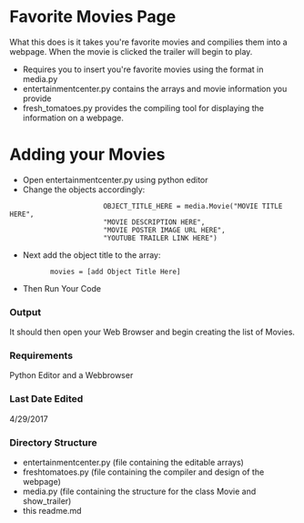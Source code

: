 # Favorite Movies Page


What this does is it takes you're favorite movies and compilies them into a webpage. When the movie is clicked the trailer will begin to play. 

  - Requires you to insert you're favorite movies using the format in media.py
  - entertainmentcenter.py contains the arrays and movie information you provide
  - fresh_tomatoes.py provides the compiling tool for displaying the information on a webpage.

# Adding your Movies

  - Open entertainmentcenter.py using python editor
  - Change the objects accordingly: 
 ```
                        OBJECT_TITLE_HERE = media.Movie("MOVIE TITLE HERE",
                        "MOVIE DESCRIPTION HERE",
                        "MOVIE POSTER IMAGE URL HERE",
                        "YOUTUBE TRAILER LINK HERE")
```
- Next add the object title to the array:
 ```
           movies = [add Object Title Here]
```
- Then Run Your Code

### Output

It should then open your Web Browser and begin creating the list of Movies. 

### Requirements

Python Editor and a Webbrowser

### Last Date Edited

4/29/2017

### Directory Structure
- entertainmentcenter.py (file containing the editable arrays)
- freshtomatoes.py (file containing the compiler and design of the webpage)
- media.py (file containing the structure for the class Movie and show_trailer)
- this readme.md
